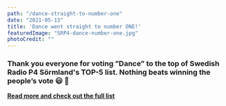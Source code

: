 ```yaml
---
path: "/dance-straight-to-number-one"
date: "2021-05-13"
title: 'Dance went straight to number ONE!'
featuredImage: "SRP4-dance-number-one.jpg"
photoCredit: ""
---
```


###  Thank you everyone for voting ”Dance” to the top of Swedish Radio P4 Sörmland's TOP-5 list. Nothing beats winning the people’s vote 😃 🙏

**[Read more and check out the full list](https://sverigesradio.se/artikel/adam-heldring-rakt-in-pa-sormland-topp-5s-forsta-plats?fbclid=IwAR0ui4PNGSMOxxQLU20Elswny6gCVHqd9lM99djFPLZ_7LhGY5hKHs1NHnQ)**